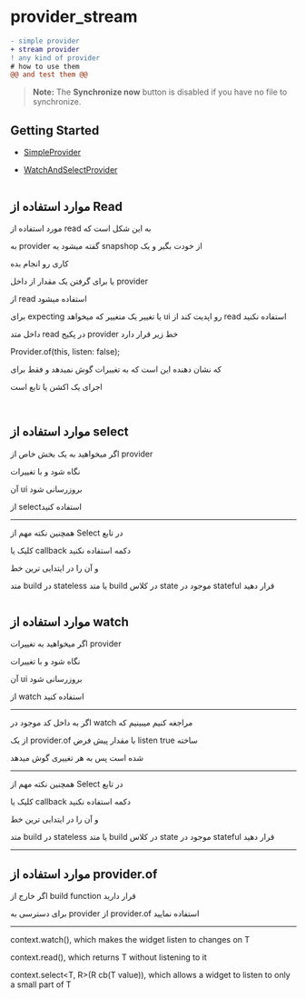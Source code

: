 # provider_stream
```diff
- simple provider 
+ stream provider
! any kind of provider
# how to use them
@@ and test them @@
```
> **Note:** The **Synchronize now** button is disabled if you have no file to synchronize.

## Getting Started

- [SimpleProvider](https://github.com/ShowAppStructure/ShareApp/tree/master/ProviderStream/lib/SimpleProvider)
  
- [WatchAndSelectProvider](https://github.com/ShowAppStructure/ShareApp/tree/master/ProviderStream/lib/StreamProvider)

```diff

```

## موارد استفاده از Read 

مورد استفاده از read به این شکل است که

به provider گفته میشود یه snapshop از خودت بگیر و یک

کاری رو انجام بده

یا برای گرفتن یک مقدار از داخل provider 

از read استفاده میشود 

 برای expecting یا تغییر یک متغییر که میخواهد ui رو اپدیت کند  از read استفاده نکنید

داخل متد read در پکیج provider خط زیر قرار دارد

Provider.of<T>(this, listen: false);

که نشان دهنده این است که به تغییرات گوش نمیدهد و فقط برای

اجرای یک اکشن یا تابع است

```diff
 
```

## موارد استفاده از select

اگر میخواهید به یک بخش خاص از provider 

نگاه شود و با تغییرات 

آن ui بروزرسانی شود 

از selectاستفاده کنید

- ---------------------------------------------------------------

همچنین نکته مهم از Select در تابع 

کلیک یا callback دکمه استفاده نکنید 

و آن را در ایتدایی ترین خط 

متد build در stateless یا متد build در کلاس state موجود در stateful قرار دهید

```diff

```

## موارد استفاده از watch

اگر میخواهید به تغییرات provider

نگاه شود و با تغییرات

آن ui بروزرسانی شود

از  watch استفاده کنید

- ---------------------------------------------------------------

اگر به داخل کد موجود در watch مراجغه کنیم میبینیم که

از یک provider.of با مقدار پیش فرض listen true ساخته

شده است پس به هر تغییری گوش میدهد

- ---------------------------------------------------------------

همچنین نکته مهم از Select در تابع

کلیک یا callback دکمه استفاده نکنید

و آن را در ایتدایی ترین خط

متد build در stateless یا متد build در کلاس state موجود در stateful قرار دهید

- ---------------------------------------------------------------

## موارد استفاده از provider.of

اگر خارج از build function قرار دارید

برای دسترسی به provider  از provider.of استفاده نمایید 

- ---------------------------------------------------------------

context.watch<T>(), which makes the widget listen to changes on T

context.read<T>(), which returns T without listening to it

context.select<T, R>(R cb(T value)), which allows a widget to listen to only a small part of T

```diff

```